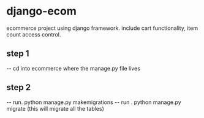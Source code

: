 # django-ecom
ecommerce project using django framework. include cart functionality, item count access control.
## step 1
-- cd into ecommerce where the manage.py file lives
## step 2
-- run. python manage.py makemigrations
-- run . python manage.py migrate (this will migrate all the tables)
